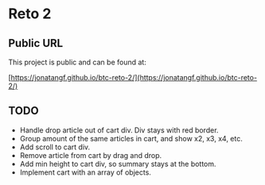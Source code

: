 # Reto 2

## Public URL
This project is public and can be found at:

[https://jonatangf.github.io/btc-reto-2/](https://jonatangf.github.io/btc-reto-2/)

## TODO
* Handle drop article out of cart div. Div stays with red border.
* Group amount of the same articles in cart, and show x2, x3, x4, etc.
* Add scroll to cart div.
* Remove article from cart by drag and drop.
* Add min height to cart div, so summary stays at the bottom.
* Implement cart with an array of objects.
